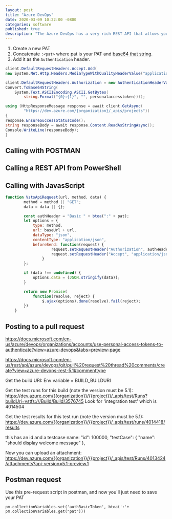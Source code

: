 ```yaml
---
layout: post
title: "Azure DevOps"
date: 2020-03-09 10:22:00 -0800
categories: software
published: true
description: "The Azure DevOps has a very rich REST API that allows you to integrate your business practices with it."
---
```


1. Create a new PAT
1. Concatenate `:<pat>` where pat is your PAT and [base64 that string](https://www.base64encode.org/).
1. Add it as the `Authentication` header.

```cs
client.DefaultRequestHeaders.Accept.Add(
new System.Net.Http.Headers.MediaTypeWithQualityHeaderValue("application/json"));

client.DefaultRequestHeaders.Authorization = new AuthenticationHeaderValue("Basic",
Convert.ToBase64String(
    System.Text.ASCIIEncoding.ASCII.GetBytes(
        string.Format("{0}:{1}", "", personalaccesstoken))));

using (HttpResponseMessage response = await client.GetAsync(
        "https://dev.azure.com/{organization}/_apis/projects"))
{
response.EnsureSuccessStatusCode();
string responseBody = await response.Content.ReadAsStringAsync();
Console.WriteLine(responseBody);
}
```

## Calling with POSTMAN

## Calling a REST API from PowerShell

## Calling with JavasScript

```js
function VstsApiRequest(url, method, data) {
        method = method || "GET";
        data = data || {};

        const authHeader = "Basic " + btoa(":" + pat);
        let options = {
            type: method,
            url: baseUrl + url,
            dataType: "json",
            contentType: "application/json",
            beforeSend: function(request) {
                    request.setRequestHeader("Authorization", authHeader);
                    request.setRequestHeader("Accept", "application/json;api-version=5.1"  );
                }
        };

        if (data !== undefined) {
            options.data = (JSON.stringify(data));
        }

        return new Promise(
            function(resolve, reject) {
                $.ajax(options).done(resolve).fail(reject);
        })
    }
```

## Posting to a pull request
https://docs.microsoft.com/en-us/azure/devops/organizations/accounts/use-personal-access-tokens-to-authenticate?view=azure-devops&tabs=preview-page

https://docs.microsoft.com/en-us/rest/api/azure/devops/git/pull%20request%20thread%20comments/create?view=azure-devops-rest-5.1#commenttype

Get the build URI:
Env variable = BUILD_BUILDURI

Get the test runs for this build (note the version must be 5.1):
https://dev.azure.com/{{organization}}/{{project}}/_apis/test/Runs?buildUri=vstfs:///Build/Build/3576745
Look for 'integration test' which is 4014504

Get the test results for this test run (note the version must be 5.1):
https://dev.azure.com/{{organization}}/{{project}}/_apis/test/runs/4014418/results

this has an id and a testcase name:
"id": 100000,
"testCase": { "name": "should display welcome message" },

Now you can upload an attachment:
https://dev.azure.com/{{organization}}/{{project}}/_apis/test/Runs/4013424/attachments?api-version=5.1-preview.1

## Postman request

Use this pre-request script in postman, and now you'll just need to save your PAT 

```
pm.collectionVariables.set('authBasicToken', btoa(':'+ pm.collectionVariables.get("pat")))
```
